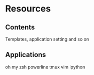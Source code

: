 # Resources

## Contents
Templates, application setting and so on

## Applications
oh my zsh powerline
tmux
vim
ipython

